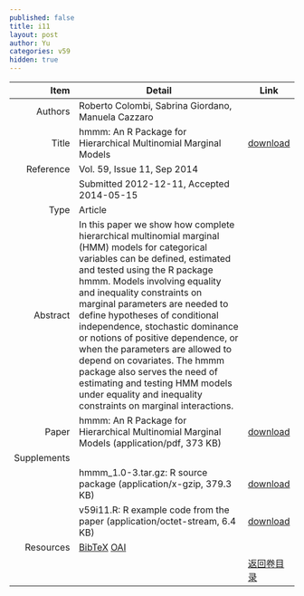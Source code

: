 ```yaml
---
published: false
title: i11
layout: post
author: Yu
categories: v59
hidden: true
---
```


| Item | Detail | Link |
|---:|---|---|
| Authors | Roberto Colombi, Sabrina Giordano, Manuela Cazzaro| |
| Title |hmmm: An R Package for Hierarchical Multinomial Marginal Models | [download](http://www.jstatsoft.org/v59/i11/paper) |
| Reference |Vol. 59, Issue 11, Sep 2014 | |
| | Submitted 2012-12-11, Accepted 2014-05-15| | 
| Type | Article| |
| Abstract | In this paper we show how complete hierarchical multinomial marginal (HMM) models for categorical variables can be defined, estimated and tested using the R package hmmm. Models involving equality and inequality constraints on marginal parameters are needed to define hypotheses of conditional independence, stochastic dominance or notions of positive dependence, or when the parameters are allowed to depend on covariates. The hmmm package also serves the need of estimating and testing HMM models under equality and inequality constraints on marginal interactions.| |
| Paper | hmmm: An R Package for Hierarchical Multinomial Marginal Models  (application/pdf, 373 KB)| [download](http://www.jstatsoft.org/v59/i11/paper) |
| Supplements | | |
| |hmmm_1.0-3.tar.gz: R source package  (application/x-gzip, 379.3 KB)|  [download](http://www.jstatsoft.org/v59/i11/supp/1) |
| |v59i11.R:          R example code from the paper  (application/octet-stream, 6.4 KB)|  [download](http://www.jstatsoft.org/v59/i11/supp/2) |
| Resources | [BibTeX](http://www.jstatsoft.org/v59/i11/bibtex) [OAI](http://www.jstatsoft.org/oai?verb=GetRecord&identifier=oai.jstatsoft/v59/i11&prefix=oai_dc)| |
| |  | [返回卷目录]({{site.baseurl}}/volume/v59.html) |